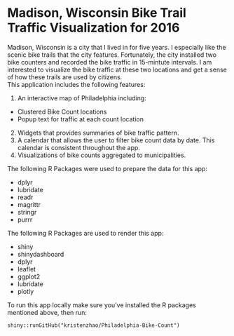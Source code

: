 # Madison, Wisconsin Bike Trail Traffic Visualization for 2016

Madison, Wisconsin is a city that I lived in for five years. I especially like the scenic bike trails that the city features. Fortunately, the city installed two bike counters and recorded the bike traffic in 15-mintute intervals. I am interested to visualize the bike traffic at these two locations and get a sense of how these trails are used by citizens.  
This application includes the following features:

1. An interactive map of Philadelphia including:
  - Clustered Bike Count locations
  - Popup text for traffic at each count location
2. Widgets that provides summaries of bike traffic pattern.
3. A calendar that allows the user to filter bike count data by date. This calendar
is consistent throughout the app.
4. Visualizations of bike counts aggregated to municipalities.

The following R Packages were used to prepare the data for this app:

- dplyr
- lubridate
- readr
- magrittr
- stringr
- purrr

The following R Packages are used to render this app:

- shiny
- shinydashboard
- dplyr
- leaflet
- ggplot2
- lubridate
- plotly

To run this app locally make sure you've installed the R packages mentioned above, then
run:

```
shiny::runGitHub("kristenzhao/Philadelphia-Bike-Count")
```


